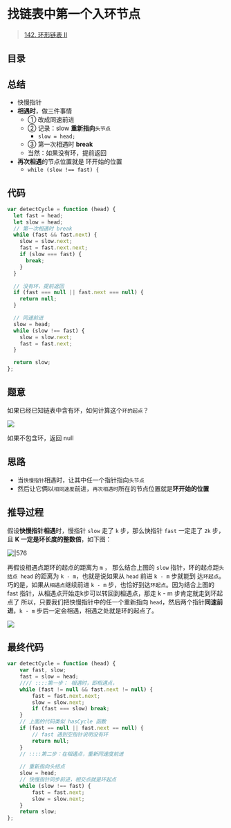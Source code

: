 
# 找链表中第一个入环节点


> [142. 环形链表 II](https://leetcode.cn/problems/linked-list-cycle-ii/)


## 目录
<!-- toc -->
 ## 总结 

- 快慢指针
- **相遇时**，做三件事情
	- ① 改成同速前进
	- ② 记录：slow **重新指向**`头节点`
		- `slow = head;`
	- ③ 第一次相遇时 **break**
	- 当然：如果没有环，提前返回
- **再次相遇**的节点位置就是 环开始的位置
	- `while (slow !== fast) {`

## 代码

```javascript
var detectCycle = function (head) {
  let fast = head;
  let slow = head;
  // 第一次相遇时 break
  while (fast && fast.next) {
    slow = slow.next;
    fast = fast.next.next;
    if (slow === fast) {
      break;
    }
  }

  // 没有环，提前返回
  if (fast === null || fast.next === null) {
    return null;
  }

  // 同速前进
  slow = head;
  while (slow !== fast) {
    slow = slow.next;
    fast = fast.next;
  }

  return slow;
};

```

## 题意

如果已经已知链表中含有环，如何计算这个`环的起点`？

![](https://832-1310531898.cos.ap-beijing.myqcloud.com/bf3e2cd2adc9587dc1358f50421a5867.png)

如果不包含环，返回 null

## 思路

- 当`快慢指针`相遇时，让其中任一个指针指向`头节点`
- 然后让它俩以`相同速度`前进，`再次相遇时`所在的节点位置就是**环开始的位置**

## 推导过程

假设**快慢指针相遇**时，慢指针 `slow` 走了 `k` 步，那么快指针 `fast` 一定走了 `2k` 步，且 **K 一定是环长度的整数倍**，如下图：

![|576](https://832-1310531898.cos.ap-beijing.myqcloud.com/05a057ac16843558f9b5679574a82bfb.png)

再假设相遇点距环的起点的距离为 `m` ， 那么结合上图的 `slow` 指针，环的起点距`头结点 head` 的距离为 `k - m`，也就是说如果从 `head` 前进 `k - m` 步就能到 达`环起点`。
巧的是，如果从`相遇点`继续前进 `k - m` 步，也恰好到达`环起点`。因为结合上图的 fast 指针，从相遇点开始走k步可以转回到相遇点，那走 k - m 步肯定就走到环起点了
所以，只要我们把快慢指针中的任一个重新指向 `head`，然后两个指针**同速前进**，`k - m` 步后一定会相遇，相遇之处就是环的起点了。

![](https://832-1310531898.cos.ap-beijing.myqcloud.com/7b7ad20123d2f237f850b1e6d6593fdb.png)


## 最终代码

```javascript
var detectCycle = function (head) {
    var fast, slow;
    fast = slow = head;
    //// ::::第一步： 相遇时，即相遇点，
    while (fast != null && fast.next != null) {
        fast = fast.next.next;
        slow = slow.next;
        if (fast === slow) break;
    }
    // 上面的代码类似 hasCycle 函数
    if (fast == null || fast.next == null) {
        // fast 遇到空指针说明没有环
        return null;
    }
    // ::::第二步：在相遇点，重新同速度前进
    
    // 重新指向头结点
    slow = head;
    // 快慢指针同步前进，相交点就是环起点
    while (slow !== fast) {
        fast = fast.next;
        slow = slow.next;
    }
    return slow;
};
```
